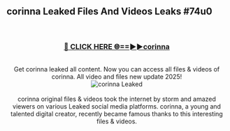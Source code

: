 ## corinna Leaked Files And Videos Leaks #74u0
<br>
<div align="center">
<h3><a href="https://watchclip.my.id/corinna" rel="nofollow">🔴 CLICK HERE 🌐==►►corinna</a></h3>
<br>
Get corinna leaked all content. Now you can access all files & videos of corinna. All video and files new update 2025!
<br>
<a href="https://watchclip.my.id/corinna" rel="nofollow" data-target="animated-image.originalLink"><img src="https://i.ibb.co.com/WyWwxjT/player-gif2.gif" alt="corinna Leaked" style="max-width: 100%; display: inline-block;" data-target="animated-image.originalImage"></a>
<br><br>
corinna original files & videos took the internet by storm and amazed viewers on various Leaked social media platforms. corinna, a young and talented digital creator, recently became famous thanks to this interesting files & videos.
</div>
<br>